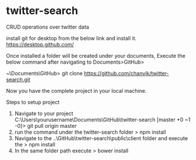 # twitter-search
CRUD operations over twitter data

install git for desktop from the below link and install it.
https://desktop.github.com/

Once installed a folder will be created under your documents, Execute the below command after navigating to Documents>GitHub>

~\\Documents\GitHub> git clone https://github.com/chanvik/twitter-search.git

Now you have the complete project in your local machine.

Steps to setup project
1) Navigate to your project
C:\Users\yourusername\Documents\GitHub\twitter-search [master +0 ~1 -0]> git pull origin master
2) run the command under the twitter-search folder > npm install
3) Navigate to the ..\\GitHub\twitter-search\public\client folder and execute the > npm install 
4) In the same folder path execute > bower install
